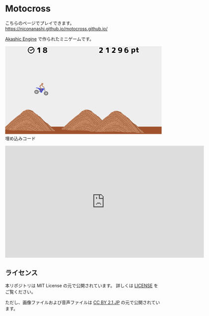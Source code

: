 # Motocross

こちらのページでプレイできます。
 https://niconanashi.github.io/motocross.github.io/


[Akashic Engine](https://akashic-games.github.io/) で作られたミニゲームです。

![スクリーンショット](./screenshot.png)
埋め込みコード
<iframe width="640" height="360" src="https://niconanashi.github.io/motocross.github.io/" frameborder="0" ></iframe>



## ライセンス

本リポジトリは MIT License の元で公開されています。
詳しくは [LICENSE](./LICENSE) をご覧ください。

ただし、画像ファイルおよび音声ファイルは
[CC BY 2.1 JP](https://creativecommons.org/licenses/by/2.1/jp/) の元で公開されています。
